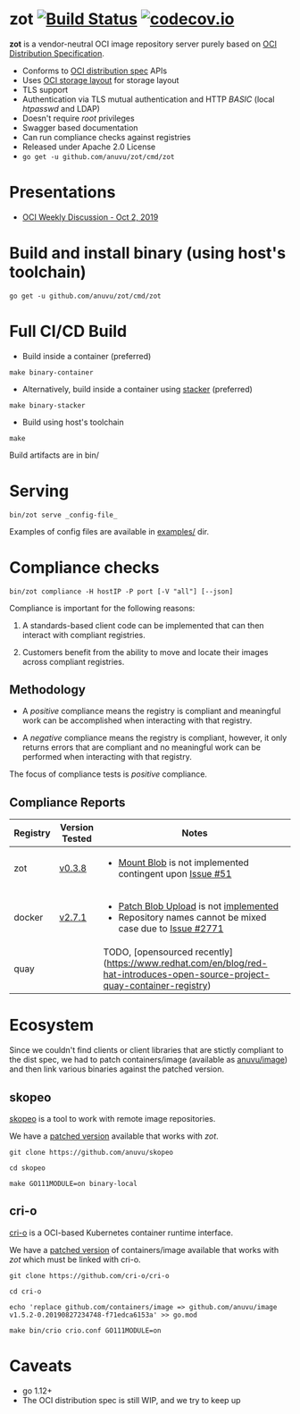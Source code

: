 # zot [![Build Status](https://travis-ci.org/anuvu/zot.svg?branch=master)](https://travis-ci.org/anuvu/zot) [![codecov.io](http://codecov.io/github/anuvu/zot/coverage.svg?branch=master)](http://codecov.io/github/anuvu/zot?branch=master)

**zot** is a vendor-neutral OCI image repository server purely based on 
[OCI Distribution Specification](https://github.com/opencontainers/distribution-spec).

* Conforms to [OCI distribution spec](https://github.com/opencontainers/distribution-spec) APIs
* Uses [OCI storage layout](https://github.com/opencontainers/image-spec/blob/master/image-layout.md) for storage layout
* TLS support
* Authentication via TLS mutual authentication and HTTP *BASIC* (local _htpasswd_ and LDAP)
* Doesn't require _root_ privileges
* Swagger based documentation
* Can run compliance checks against registries
* Released under Apache 2.0 License
* ```go get -u github.com/anuvu/zot/cmd/zot```

# Presentations

* [OCI Weekly Discussion - Oct 2, 2019](https://hackmd.io/El8Dd2xrTlCaCG59ns5cwg#October-2-2019)

# Build and install binary (using host's toolchain)

```
go get -u github.com/anuvu/zot/cmd/zot
```

# Full CI/CD Build

* Build inside a container (preferred)

```
make binary-container
```

* Alternatively, build inside a container using [stacker](https://github.com/anuvu/stacker) (preferred)

```
make binary-stacker
```

* Build using host's toolchain

```
make

```

Build artifacts are in bin/

# Serving
```
bin/zot serve _config-file_
```

Examples of config files are available in [examples/](examples/) dir.

# Compliance checks

```
bin/zot compliance -H hostIP -P port [-V "all"] [--json]
```

Compliance is important for the following reasons:

1. A standards-based client code can be implemented that can then interact with
   compliant registries.

2. Customers benefit from the ability to move and locate their images across
   compliant registries.

## Methodology

* A _positive_ compliance means the registry is compliant and meaningful work
can be accomplished when interacting with that registry.

* A _negative_ compliance means the registry is compliant, however, it only
returns errors that are compliant and no meaningful work can be performed when
interacting with that registry.

The focus of compliance tests is _positive_ compliance.

## Compliance Reports

Registry | Version Tested | Notes
---------|----------------|-------
zot | [v0.3.8](https://github.com/anuvu/zot/tree/v0.3.8) | <ul><li>[Mount Blob](https://github.com/opencontainers/distribution-spec/blob/master/spec.md#mount-blob) is not implemented contingent upon [Issue #51](https://github.com/anuvu/zot/issues/51)</li></ul>
docker | [v2.7.1](https://github.com/docker/distribution/releases/tag/v2.7.1) | <ul><li>[Patch Blob Upload](https://github.com/opencontainers/distribution-spec/blob/master/spec.md#patch-blob-upload) is not [implemented](https://github.com/docker/distribution/blob/master/registry/handlers/blobupload.go#L136)</li><li>Repository names cannot be mixed case due to [Issue #2771](https://github.com/docker/distribution/issues/2771)</li></ul>
quay | | TODO, [opensourced recently] (https://www.redhat.com/en/blog/red-hat-introduces-open-source-project-quay-container-registry)


# Ecosystem

Since we couldn't find clients or client libraries that are stictly compliant to
the dist spec, we had to patch containers/image (available as [anuvu/image](https://github.com/anuvu/image)) and
then link various binaries against the patched version.

## skopeo

[skopeo](https://github.com/containers/skopeo) is a tool to work with remote
image repositories.

We have a [patched version](https://github.com/anuvu/skopeo) available that
works with _zot_.

```
git clone https://github.com/anuvu/skopeo

cd skopeo

make GO111MODULE=on binary-local
```

## cri-o

[cri-o](https://github.com/cri-o/cri-o) is a OCI-based Kubernetes container
runtime interface.

We have a [patched version](https://github.com/anuvu/image) of containers/image
available that works with _zot_ which must be linked with cri-o.

```
git clone https://github.com/cri-o/cri-o

cd cri-o

echo 'replace github.com/containers/image => github.com/anuvu/image v1.5.2-0.20190827234748-f71edca6153a' >> go.mod

make bin/crio crio.conf GO111MODULE=on

```

# Caveats

* go 1.12+
* The OCI distribution spec is still WIP, and we try to keep up
